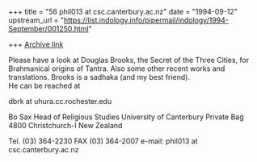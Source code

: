 +++
title = "56 phil013 at csc.canterbury.ac.nz"
date = "1994-09-12"
upstream_url = "https://list.indology.info/pipermail/indology/1994-September/001250.html"

+++
[Archive link](https://list.indology.info/pipermail/indology/1994-September/001250.html)

Please have a look at Douglas Brooks, the Secret of the Three 
Cities, for Brahmanical origins of Tantra.  Also some other recent 
works and translations.  Brooks is a sadhaka (and my best friend).  
He can be reached at 

dbrk at uhura.cc.rochester.edu

Bo Sax
Head of Religious Studies
University of Canterbury
Private Bag 4800
Christchurch-I
New Zealand

Tel. (03) 364-2230
FAX  (03) 364-2007
e-mail: phil013 at csc.canterbury.ac.nz






